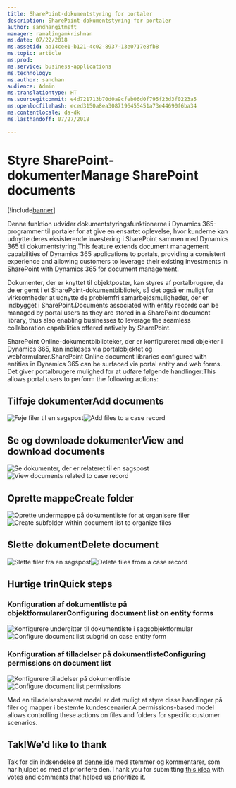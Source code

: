 ```yaml
---
title: SharePoint-dokumentstyring for portaler
description: SharePoint-dokumentstyring for portaler
author: sandhangitmsft
manager: ramalingamkrishnan
ms.date: 07/22/2018
ms.assetid: aa14cee1-b121-4c02-8937-13e0717e8fb8
ms.topic: article
ms.prod: 
ms.service: business-applications
ms.technology: 
ms.author: sandhan
audience: Admin
ms.translationtype: HT
ms.sourcegitcommit: e4d721713b70d0a9cfeb06d0f795f23d3f0223a5
ms.openlocfilehash: eced3150a8ea3087196455451a73e44690f6ba34
ms.contentlocale: da-dk
ms.lasthandoff: 07/27/2018

---
```

#  <a name="manage-sharepoint-documents"></a><span data-ttu-id="7ab4b-103">Styre SharePoint-dokumenter</span><span class="sxs-lookup"><span data-stu-id="7ab4b-103">Manage SharePoint documents</span></span>

[!include[banner](../../../includes/banner.md)]


<span data-ttu-id="7ab4b-104">Denne funktion udvider dokumentstyringsfunktionerne i Dynamics 365-programmer til portaler for at give en ensartet oplevelse, hvor kunderne kan udnytte deres eksisterende investering i SharePoint sammen med Dynamics 365 til dokumentstyring.</span><span class="sxs-lookup"><span data-stu-id="7ab4b-104">This feature extends document management capabilities of Dynamics 365 applications to portals, providing a consistent experience and allowing customers to leverage their existing investments in SharePoint with Dynamics 365 for document management.</span></span>

<span data-ttu-id="7ab4b-105">Dokumenter, der er knyttet til objektposter, kan styres af portalbrugere, da de er gemt i et SharePoint-dokumentbibliotek, så det også er muligt for virksomheder at udnytte de problemfri samarbejdsmuligheder, der er indbygget i SharePoint.</span><span class="sxs-lookup"><span data-stu-id="7ab4b-105">Documents associated with entity records can be managed by portal users as they are stored in a SharePoint document library, thus also enabling businesses to leverage the seamless collaboration capabilities offered natively by SharePoint.</span></span>

<span data-ttu-id="7ab4b-106">SharePoint Online-dokumentbiblioteker, der er konfigureret med objekter i Dynamics 365, kan indlæses via portalobjektet og webformularer.</span><span class="sxs-lookup"><span data-stu-id="7ab4b-106">SharePoint Online document libraries configured with entities in Dynamics 365 can be surfaced via portal entity and web forms.</span></span> <span data-ttu-id="7ab4b-107">Det giver portalbrugere mulighed for at udføre følgende handlinger:</span><span class="sxs-lookup"><span data-stu-id="7ab4b-107">This allows portal users to perform the following actions:</span></span>

## <a name="add-documents"></a><span data-ttu-id="7ab4b-108">Tilføje dokumenter</span><span class="sxs-lookup"><span data-stu-id="7ab4b-108">Add documents</span></span>

<span data-ttu-id="7ab4b-109">![Føje filer til en sagspost](media/SP_Portal_Add_Files.png "Føje filer til en sagspost")</span><span class="sxs-lookup"><span data-stu-id="7ab4b-109">![Add files to a case record](media/SP_Portal_Add_Files.png "Add files to a case record")</span></span>

## <a name="view-and-download-documents"></a><span data-ttu-id="7ab4b-110">Se og downloade dokumenter</span><span class="sxs-lookup"><span data-stu-id="7ab4b-110">View and download documents</span></span>

<span data-ttu-id="7ab4b-111">![Se dokumenter, der er relateret til en sagspost](media/SP_Portal_View_Files.png "Se dokumenter, der er relateret til en sagspost")</span><span class="sxs-lookup"><span data-stu-id="7ab4b-111">![View documents related to case record](media/SP_Portal_View_Files.png "View documents related to case record")</span></span> 

## <a name="create-folder"></a><span data-ttu-id="7ab4b-112">Oprette mappe</span><span class="sxs-lookup"><span data-stu-id="7ab4b-112">Create folder</span></span>

<span data-ttu-id="7ab4b-113">![Oprette undermappe på dokumentliste for at organisere filer](media/SP_Portal_Create_Folder.png "Oprette undermappe på dokumentliste for at organisere filer")</span><span class="sxs-lookup"><span data-stu-id="7ab4b-113">![Create subfolder within document list to organize files](media/SP_Portal_Create_Folder.png "Create subfolder within document list to organize files")</span></span>

## <a name="delete-document"></a><span data-ttu-id="7ab4b-114">Slette dokument</span><span class="sxs-lookup"><span data-stu-id="7ab4b-114">Delete document</span></span>

<span data-ttu-id="7ab4b-115">![Slette filer fra en sagspost](media/SP_Portal_Delete_File.png "Slette filer fra en sagspost")</span><span class="sxs-lookup"><span data-stu-id="7ab4b-115">![Delete files from a case record](media/SP_Portal_Delete_File.png "Delete files from a case record")</span></span>

<!--
### Who uses this feature
This feature is intended for portal end users, allowing them access to SharePoint documents from portal web pages.
Portal administrators customize the form to display document lists on a portal. Entity permission configuration is used to control actions available to portal end users on files and folders.
### Setup required
This feature requires that document management is set up for [Dynamics 365 with SharePoint Online](https://go.microsoft.com/fwlink/p/?linkid=859386).
-->

## <a name="quick-steps"></a><span data-ttu-id="7ab4b-116">Hurtige trin</span><span class="sxs-lookup"><span data-stu-id="7ab4b-116">Quick steps</span></span>

### <a name="configuring-document-list-on-entity-forms"></a><span data-ttu-id="7ab4b-117">Konfiguration af dokumentliste på objektformularer</span><span class="sxs-lookup"><span data-stu-id="7ab4b-117">Configuring document list on entity forms</span></span>

<span data-ttu-id="7ab4b-118">![Konfigurere undergitter til dokumentliste i sagsobjektformular](media/SP_Portal_configure_entity_form_doc_location.png "Konfigurere undergitter til dokumentliste i sagsobjektformular")</span><span class="sxs-lookup"><span data-stu-id="7ab4b-118">![Configure document list subgrid on case entity form](media/SP_Portal_configure_entity_form_doc_location.png "Document location subgrid configuration")</span></span>

### <a name="configuring-permissions-on-document-list"></a><span data-ttu-id="7ab4b-119">Konfiguration af tilladelser på dokumentliste</span><span class="sxs-lookup"><span data-stu-id="7ab4b-119">Configuring permissions on document list</span></span>

<span data-ttu-id="7ab4b-120">![Konfigurere tilladelser på dokumentliste](media/SP_Portal_configure_doc_permissions.png "Konfigurere tilladelser på dokumentliste")</span><span class="sxs-lookup"><span data-stu-id="7ab4b-120">![Configure document list permissions](media/SP_Portal_configure_doc_permissions.png "Configure permissions")</span></span>

<span data-ttu-id="7ab4b-121">Med en tilladelsesbaseret model er det muligt at styre disse handlinger på filer og mapper i bestemte kundescenarier.</span><span class="sxs-lookup"><span data-stu-id="7ab4b-121">A permissions-based model allows controlling these actions on files and folders for specific customer scenarios.</span></span>

<!--
## Status
### Development status
Generally available
#### Target timeframe
October 2018
### Availability
Cloud
### Regional availability
Global
-->

## <a name="wed-like-to-thank"></a><span data-ttu-id="7ab4b-122">Tak!</span><span class="sxs-lookup"><span data-stu-id="7ab4b-122">We'd like to thank</span></span>

<span data-ttu-id="7ab4b-123">Tak for din indsendelse af [denne ide](https://experience.dynamics.com/ideas/idea/?ideaid=d3398770-f9ac-e611-80c2-00155d4616d6) med stemmer og kommentarer, som har hjulpet os med at prioritere den.</span><span class="sxs-lookup"><span data-stu-id="7ab4b-123">Thank you for submitting [this idea](https://experience.dynamics.com/ideas/idea/?ideaid=d3398770-f9ac-e611-80c2-00155d4616d6) with votes and comments that helped us prioritize it.</span></span>


